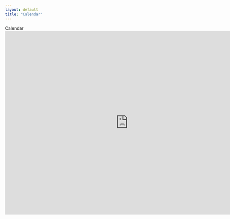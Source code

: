 ```yaml
---
layout: default
title: "Calendar"
---
```


<div>
<div class="text-2xl">Calendar</div>
<div class="flex justify-center">
<iframe src="https://calendar.google.com/calendar/embed?src=c_itcg53bjm9a48vc74v5bsvun60%40group.calendar.google.com&ctz=America%2FLos_Angeles" style="border: 0" width="800" height="600" frameborder="0" scrolling="no"></iframe>
</div></div>

